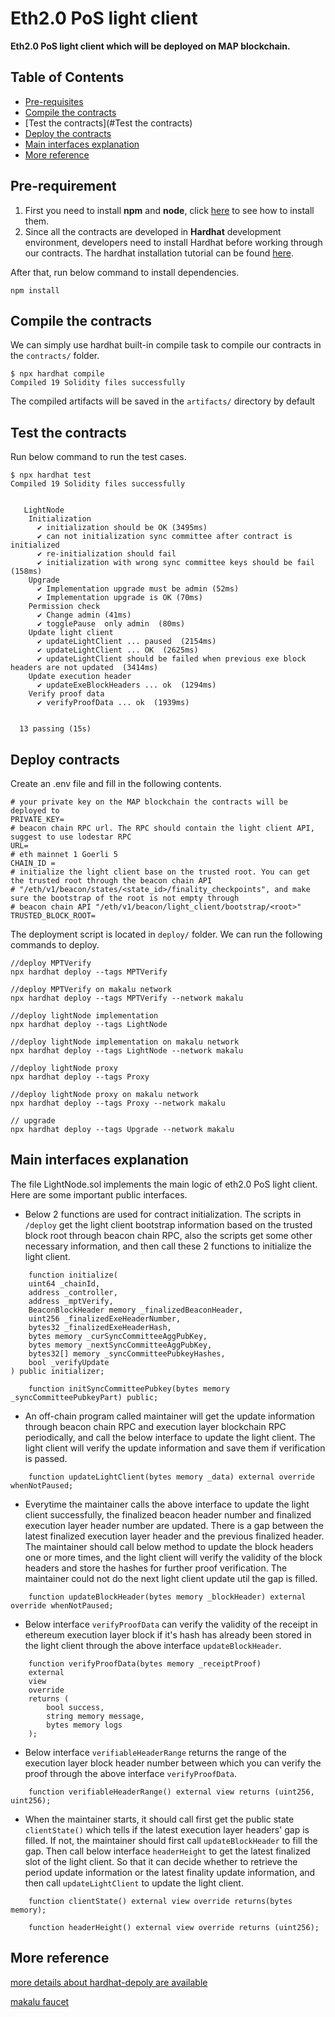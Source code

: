 # Eth2.0 PoS light client

**Eth2.0 PoS light client which will be deployed on MAP blockchain.**

## Table of Contents

- [Pre-requisites](#pre-requisites)
- [Compile the contracts](#compile-the-contracts)
- [Test the contracts](#Test the contracts)
- [Deploy the contracts](#deploy-the-contracts)
- [Main interfaces explanation](#main-interfaces-explanation)
- [More reference](#more-reference)

## Pre-requirement

1. First you need to install **npm** and **node**,
   click [here](https://docs.npmjs.com/downloading-and-installing-node-js-and-npm) to see how to install them.
2. Since all the contracts are developed in **Hardhat** development environment, developers need to install Hardhat
   before working through our contracts.
   The hardhat installation tutorial can be
   found [here](https://hardhat.org/hardhat-runner/docs/getting-started#installation).

After that, run below command to install dependencies.

```
npm install
```

## Compile the contracts

We can simply use hardhat built-in compile task to compile our contracts in the `contracts/` folder.

```
$ npx hardhat compile
Compiled 19 Solidity files successfully
```

The compiled artifacts will be saved in the `artifacts/` directory by default

## Test the contracts

Run below command to run the test cases.

```
$ npx hardhat test
Compiled 19 Solidity files successfully


   LightNode
    Initialization
      ✔ initialization should be OK (3495ms)
      ✔ can not initialization sync committee after contract is initialized
      ✔ re-initialization should fail
      ✔ initialization with wrong sync committee keys should be fail (158ms)
    Upgrade
      ✔ Implementation upgrade must be admin (52ms)
      ✔ Implementation upgrade is OK (70ms)
    Permission check
      ✔ Change admin (41ms)
      ✔ togglePause  only admin  (80ms)
    Update light client
      ✔ updateLightClient ... paused  (2154ms)
      ✔ updateLightClient ... OK  (2625ms)
      ✔ updateLightClient should be failed when previous exe block headers are not updated  (3414ms)
    Update execution header
      ✔ updateExeBlockHeaders ... ok  (1294ms)
    Verify proof data
      ✔ verifyProofData ... ok  (1939ms)


  13 passing (15s)

```

## Deploy contracts

Create an .env file and fill in the following contents.

```
# your private key on the MAP blockchain the contracts will be deployed to
PRIVATE_KEY=
# beacon chain RPC url. The RPC should contain the light client API, suggest to use lodestar RPC
URL=
# eth mainnet 1 Goerli 5
CHAIN_ID =
# initialize the light client base on the trusted root. You can get the trusted root through the beacon chain API 
# "/eth/v1/beacon/states/<state_id>/finality_checkpoints", and make sure the bootstrap of the root is not empty through
# beacon chain API "/eth/v1/beacon/light_client/bootstrap/<root>"
TRUSTED_BLOCK_ROOT=
```

The deployment script is located in `deploy/` folder. We can run the following commands to deploy.

```
//deploy MPTVerify
npx hardhat deploy --tags MPTVerify

//deploy MPTVerify on makalu network
npx hardhat deploy --tags MPTVerify --network makalu

//deploy lightNode implementation
npx hardhat deploy --tags LightNode

//deploy lightNode implementation on makalu network
npx hardhat deploy --tags LightNode --network makalu

//deploy lightNode proxy 
npx hardhat deploy --tags Proxy

//deploy lightNode proxy on makalu network
npx hardhat deploy --tags Proxy --network makalu

// upgrade 
npx hardhat deploy --tags Upgrade --network makalu
```

## Main interfaces explanation

The file LightNode.sol implements the main logic of eth2.0 PoS light client. Here are some important public interfaces.

* Below 2 functions are used for contract initialization. The scripts in `/deploy` get the light client bootstrap
  information based on the trusted block root through beacon chain RPC, also the scripts get some other necessary
  information, and then call these 2 functions to initialize the light client.

```solidity
    function initialize(
    uint64 _chainId,
    address _controller,
    address _mptVerify,
    BeaconBlockHeader memory _finalizedBeaconHeader,
    uint256 _finalizedExeHeaderNumber,
    bytes32 _finalizedExeHeaderHash,
    bytes memory _curSyncCommitteeAggPubKey,
    bytes memory _nextSyncCommitteeAggPubKey,
    bytes32[] memory _syncCommitteePubkeyHashes,
    bool _verifyUpdate
) public initializer;

    function initSyncCommitteePubkey(bytes memory _syncCommitteePubkeyPart) public;

```

* An off-chain program called maintainer will get the update information through beacon chain RPC and execution layer
  blockchain RPC periodically, and call the below interface to update the light client. The light client will verify the
  update information and save them if verification is passed.

```solidity
    function updateLightClient(bytes memory _data) external override whenNotPaused;

```

* Everytime the maintainer calls the above interface to update the light client successfully, the finalized beacon
  header number and finalized execution layer header number are updated. There is a gap between the latest finalized
  execution layer header and the previous finalized header. The maintainer should call below method to update the block
  headers one or more times, and the light client will verify the validity of the block headers and store the hashes
  for further proof verification. The maintainer could not do the next light client update util the gap is filled.

```solidity
    function updateBlockHeader(bytes memory _blockHeader) external override whenNotPaused;
```

* Below interface `verifyProofData` can verify the validity of the receipt in ethereum execution layer
  block if it's hash has already been stored in the light client through the above interface `updateBlockHeader`.

```solidity
    function verifyProofData(bytes memory _receiptProof)
    external
    view
    override
    returns (
        bool success,
        string memory message,
        bytes memory logs
    );
```

* Below interface `verifiableHeaderRange` returns the range of the execution layer block header number between which
  you can verify the proof through the above interface `verifyProofData`.

```solidity
    function verifiableHeaderRange() external view returns (uint256, uint256);
```
* When the maintainer starts, it should call first get the public state `clientState()` which tells if the latest
 execution layer headers' gap is filled. If not, the maintainer should first call `updateBlockHeader` to fill the gap.
 Then call below interface `headerHeight` to get the latest finalized slot of the light client. So that it can decide
 whether to retrieve the period update information or the latest finality update information, and then call 
 `updateLightClient` to update the light client.
```solidity
    function clientState() external view override returns(bytes memory);

    function headerHeight() external view override returns (uint256);
```

## More reference

[more details about hardhat-depoly are available](https://github.com/wighawag/hardhat-deploy)

[makalu faucet ](https://faucet.maplabs.io/)
